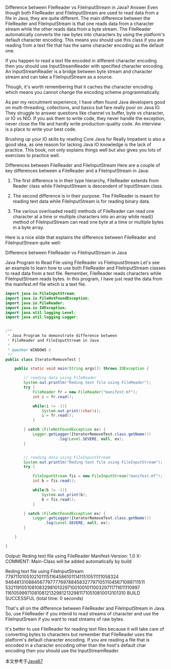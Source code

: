Difference between FileReader vs FileInputStream in Java? Answer
Even though both FileReader and FileInputStream are used to read data from a file in Java, they are quite different. The
main difference between the FileReader and FileInputStream is that one reads data from a character stream while the
other reads data from a byte stream. The FileReader automatically converts the raw bytes into characters by using the
platform's default character encoding. This means you should use this class if you are reading from a text file that has
the same character encoding as the default one.

If you happen to read a text file encoded in different character encoding then you should use InputStreamReader with
specified character encoding. An InputStreamReader is a bridge between byte stream and character stream and can take a
FileInputStream as a source.

Though, it's worth remembering that it caches the character encoding which means you cannot change the encoding scheme
programmatically.

As per my recruitment experience, I have often found Java developers good on multi-threading, collections, and basics
but fare really poor on Java IO. They struggle to answer questions like channel vs buffer, byte vs character, or IO vs
NIO. If you ask them to write code, they never handle the exception, never close the file and hardly write
production-quality code. An interview is a place to write your best code.

Brushing up your IO skills by reading Core Java for Really Impatient is also a good idea, as one reason for lacking Java
IO knowledge is the lack of practice. This book, not only explains things well but also gives you lots of exercises to
practice well.

Differences between FileReader and FileInputStream
Here are a couple of key differences between a FileReader and a FileInputStream in Java:

1) The first difference is in their type hierarchy, FileReader extends from Reader class while FileInputStream is
   descendent of InputStream class.

2) The second difference is in their purpose. The FileReader is meant for reading text data while FileInputStream is for
   reading binary data.

3) The various overloaded read() methods of FileReader can read one character at a time or multiple characters into an
   array while read() method of FileInputStream can read one byte at a time or multiple bytes in a byte array.

Here is a nice slide that explains the difference between FileReader and FileInputStream quite well:

Difference between FileReader vs FileInputStream in Java

Java Program to Read File using FileReader vs FileInpustStream
Let's see an example to learn how to use both FileReader and FileInputStream classes to read data from a text file.
Remember, FileReader reads characters while FileInputStream reads bytes. In this program, I have just read the data from
the manifest.mf file which is a text file.

```java
import java.io.FileInputStream;
import java.io.FileNotFoundException;
import java.io.FileReader;
import java.io.IOException;
import java.util.logging.Level;
import java.util.logging.Logger;


/**
 * Java Program to demonstrate difference between
 * FileReader and FileInputStream in Java
 *
 * @author WINDOWS 8
 */
public class IteratorRemoveTest {

    public static void main(String args[]) throws IOException {

        // reading data using FileReader
        System.out.println("Reding text file using FileReader");
        try {
            FileReader fr = new FileReader("manifest.mf");
            int i = fr.read();

            while(i != -1){
                System.out.print((char)i);
                i = fr.read();
            }

        } catch (FileNotFoundException ex) {
            Logger.getLogger(IteratorRemoveTest.class.getName())
                       .log(Level.SEVERE, null, ex);
        }


        // reading data using FileInpustStream
        System.out.println("Reding text file using FileInputStream");
        try {

            FileInputStream fis = new FileInputStream("manifest.mf");
            int b = fis.read();

            while(b != -1){
                System.out.print(b);
                b = fis.read();
            }

        } catch (FileNotFoundException ex) {
            Logger.getLogger(IteratorRemoveTest.class.getName())
                 .log(Level.SEVERE, null, ex);
        }

    }

}
```

Output:
Reding text file using FileReader
Manifest-Version: 1.0
X-COMMENT: Main-Class will be added automatically by build

Reding text file using FileInputStream
7797110105102101115116458610111411510511111058324
9464813108845677977776978845832779710511045671089711511
53211910510810832981013297100100101100329711711611110997
11610599971081081213298121329811710510810013101310
BUILD SUCCESSFUL (total time: 0 seconds)

That's all on the difference between FileReader and FileInputStream in Java. So, use FileReader if you intend to read
streams of character and use the FileInputSream if you want to read streams of raw bytes.

It's better to use FileReader for reading text files because it will take care of converting bytes to characters but
remember that FileReader uses the platform's default character encoding. If you are reading a file that is encoded in a
character encoding other than the host's default char encoding then you should use the InputStreamReader.

本文参考于[Java67](https://www.java67.com/2016/03/difference-between-filereader-vs.html)
